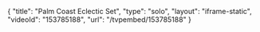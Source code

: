 {
    "title": "Palm Coast Eclectic Set",
    "type": "solo",
    "layout": "iframe-static",
    "videoId": "153785188",
    "url": "\/tvpembed\/153785188"
}